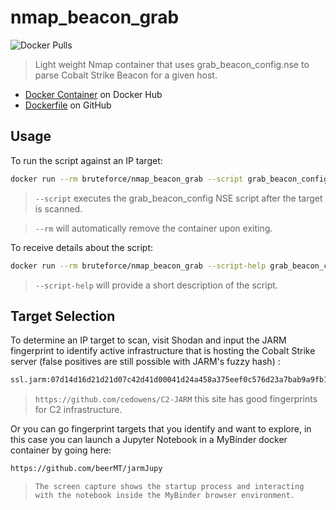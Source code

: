 # nmap_beacon_grab

![Docker Pulls](https://img.shields.io/docker/pulls/bruteforce/nmap_beacon_grab.svg)

> Light weight Nmap container that uses grab_beacon_config.nse to parse Cobalt Strike Beacon for a given host.

- [Docker Container](https://hub.docker.com/r/bruteforce/nmap_beacon_grab) on Docker Hub
- [Dockerfile](https://github.com/beerMT/nmap_beacon_grab/blob/main/nmap_beacon_grab.Dockerfile) on GitHub

## Usage

To run the script against an IP target:
```bash
docker run --rm bruteforce/nmap_beacon_grab --script grab_beacon_config -Pn <target>
```
> `--script` executes the grab_beacon_config NSE script after the target is scanned.

> `--rm` will automatically remove the container upon exiting.

To receive details about the script:
```bash
docker run --rm bruteforce/nmap_beacon_grab --script-help grab_beacon_config
```

> `--script-help` will provide a short description of the script.


## Target Selection

To determine an IP target to scan, visit Shodan and input the JARM fingerprint to identify active infrastructure that is hosting the Cobalt Strike server (false positives are still possible with JARM's fuzzy hash) :

```bash
ssl.jarm:07d14d16d21d21d07c42d41d00041d24a458a375eef0c576d23a7bab9a9fb1
```
> `https://github.com/cedowens/C2-JARM` this site has good fingerprints for C2 infrastructure.

Or you can go fingerprint targets that you identify and want to explore, in this case you can launch a Jupyter Notebook in a MyBinder docker container by going here:

```bash
https://github.com/beerMT/jarmJupy
```
> `The screen capture shows the startup process and interacting with the notebook inside the MyBinder browser environment.`
